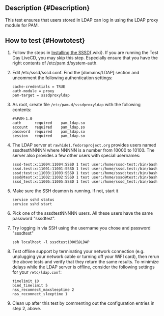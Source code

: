 Description {#Description}
-----------

This test ensures that users stored in LDAP can log in using the LDAP
proxy module for PAM.

How to test {#Howtotest}
-----------

1.  Follow the steps in [Installing the
    SSSD](https://docs.pagure.org/sssd-test2/Fedora_11_Test_Day/Installation.html){.wiki}.
    If you are running the Test Day LiveCD, you may skip this step.
    Especially ensure that you have the right contents of
    /etc/pam.d/system-auth.
2.  Edit /etc/sssd/sssd.conf. Find the \[domains/LDAP\] section and
    uncomment the following authentication settings:

    ``` {.wiki}
    cache-credentials = TRUE
    auth-module = proxy
    pam-target = sssdproxyldap
    ```

3.  As root, create file `/etc/pam.d/sssdproxyldap` with the following
    contents:

    ``` {.wiki}
    #%PAM-1.0
    auth      required    pam_ldap.so
    account   required    pam_ldap.so
    password  required    pam_ldap.so
    session   required    pam_ldap.so
    ```

4.  The LDAP server at `rawhide1.fedoraproject.org` provides users named
    sssdtestNNNNN where NNNNN is a number from 10000 to 10100. The
    server also provides a few other users with special usernames:

    ``` {.wiki}
    sssd-test:x:11004:11004:SSSD 1 test user:/home/sssd-test:/bin/bash
    sssd.test:x:11001:11001:SSSD 1 test user:/home/sssd.test:/bin/bash
    sssd:test:x:11003:11003:SSSD 1 test user:/home/sssd:test:/bin/bash
    sssd@test:x:11002:11002:SSSD 1 test user:/home/sssd@test:/bin/bash
    sssd_test:x:11005:11005:SSSD 1 test user:/home/sssd_test:/bin/bash
    ```

5.  Make sure the SSH deamon is running. If not, start it

    ``` {.wiki}
    service sshd status
    service sshd start
    ```

6.  Pick one of the sssdtestNNNNN users. All these users have the same
    password "sssdtest".
7.  Try logging in via SSH using the username you chose and password
    "sssdtest"

    ``` {.wiki}
    ssh localhost -l sssdtest10005@LDAP
    ```

8.  Test offline support by terminating your network connection (e.g.
    unplugging your network cable or turning off your WiFI card), then
    rerun the above tests and verify that they return the same results.
    To minimize delays while the LDAP server is offline, consider the
    following settings for your `/etc/ldap.conf`:

    ``` {.wiki}
    timelimit 10
    bind_timelimit 5
    nss_reconnect_maxsleeptime 2
    nss_reconnect_sleeptime 1
    ```

9.  Clean up after this test by commenting out the configuration entries
    in step 2, above.

